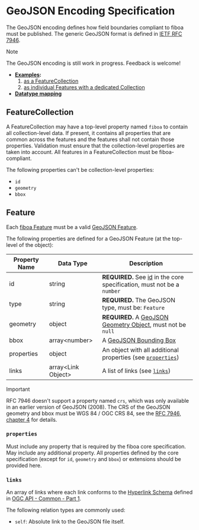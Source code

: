 # GeoJSON Encoding Specification

The GeoJSON encoding defines how field boundaries compliant to fiboa must be published.
The generic GeoJSON format is defined in
[IETF RFC 7946](https://datatracker.ietf.org/doc/html/rfc7946).

> [!NOTE]
> The GeoJSON encoding is still work in progress. Feedback is welcome!

- **[Examples](examples/):**
  1. [as a FeatureCollection](examples/featurecollection/features.json)
  2. [as individual Features with a dedicated Collection](examples/individual-features/)
- **[Datatype mapping](datatypes.md)**

## FeatureCollection

A FeatureCollection may have a top-level property named `fiboa` to contain all collection-level data.
If present, it contains all properties that are common across the features
and the features shall not contain those properties.
Validation must ensure that the collection-level properties are taken into account.
All features in a FeatureCollection must be fiboa-compliant.

The following properties can't be collection-level properties:

- `id`
- `geometry`
- `bbox`

## Feature

Each [fiboa Feature](../core/README.md#features) must be a valid
[GeoJSON Feature](https://datatracker.ietf.org/doc/html/rfc7946#section-3.2).

The following properties are defined for a GeoJSON Feature (at the top-level of the object):

| Property Name | Data Type           | Description                                                  |
| ------------- | ------------------- | ------------------------------------------------------------ |
| id            | string              | **REQUIRED.** See [id](../core/README.md#general-properties) in the core specification, must not be a `number` |
| type          | string              | **REQUIRED.** The GeoJSON type, must be: `Feature`          |
| geometry      | object              | **REQUIRED.** A [GeoJSON Geometry Object](https://datatracker.ietf.org/doc/html/rfc7946#section-3.1), must not be `null` |
| bbox          | array\<number>      | A [GeoJSON Bounding Box](https://datatracker.ietf.org/doc/html/rfc7946#section-5) |
| properties    | object              | An object with all additional properties (see [`properties`](#properties)) |
| links         | array\<Link Object> | A list of links (see [`links`](#links))                      |

> [!IMPORTANT]  
> RFC 7946 doesn't support a property named `crs`, which was only available in an earlier version of GeoJSON (2008).
> The CRS of the GeoJSON geometry and bbox must be WGS 84 / OGC CRS 84,
> see the [RFC 7946, chapter 4](https://datatracker.ietf.org/doc/html/rfc7946#section-4) for details. 

### `properties`

Must include any property that is required by the fiboa core specification.
May include any additional property.
All properties defined by the core specification (except for `id`, `geometry` and `bbox`) or extensions should be provided here.

### `links`

An array of links where each link conforms to the
[Hyperlink Schema](http://schemas.opengis.net/ogcapi/common/part1/1.0/openapi/schemas/link.yaml)
defined in
[OGC API - Common - Part 1](https://docs.ogc.org/is/19-072/19-072.html#_11b9b4f7-42fc-413a-b63a-e7fb060b5e4b).

The following relation types are commonly used:

- `self`: Absolute link to the GeoJSON file itself.
